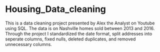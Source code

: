 # Housing_Data_cleaning

This is a data cleaning project presented by Alex the Analyst on Youtube using SQL. 
The data is on Nashville homes sold between 2013 and 2016. 
Through the project I standardized the date format, split addresses into seperate columns, fixed nulls, deleted duplicates, and removed unnecessary columns. 
